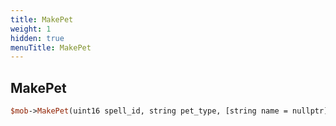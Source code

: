 ```yaml
---
title: MakePet
weight: 1
hidden: true
menuTitle: MakePet
---
```

## MakePet
```perl
$mob->MakePet(uint16 spell_id, string pet_type, [string name = nullptr])
```